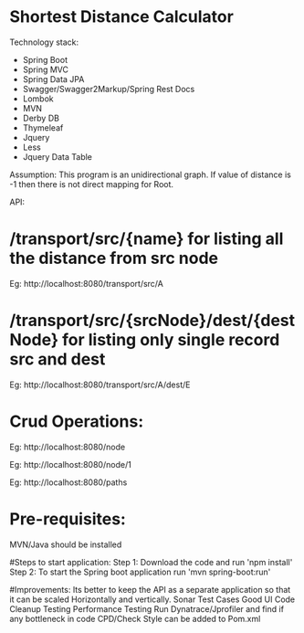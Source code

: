Shortest Distance Calculator
===============================
Technology stack:

* Spring Boot
* Spring MVC
* Spring Data JPA
* Swagger/Swagger2Markup/Spring Rest Docs
* Lombok
* MVN
* Derby DB
* Thymeleaf
* Jquery
* Less
* Jquery Data Table

 Assumption:
 This program is an unidirectional graph.
 If value of distance is -1 then there is not direct mapping for Root.
 
 API:
 # /transport/src/{name}  for listing all the distance from src node
 Eg: http://localhost:8080/transport/src/A
 
 # /transport/src/{srcNode}/dest/{destNode} for listing only single record src and dest
 Eg: http://localhost:8080/transport/src/A/dest/E
 
 # Crud Operations:
 Eg: http://localhost:8080/node
 
 Eg: http://localhost:8080/node/1
 
 Eg: http://localhost:8080/paths
 
 
 # Pre-requisites:
 MVN/Java should be installed
 
 #Steps to start application:
 Step 1: Download the code and run 'npm install'
 Step 2: To start the Spring boot application run  'mvn spring-boot:run'
 
 
 
 #Improvements:
 Its better to keep the API as a separate application so that it can be scaled Horizontally and vertically.
 Sonar
 Test Cases
 Good UI
 Code Cleanup
 Testing
 Performance Testing
 Run Dynatrace/Jprofiler and find if any bottleneck in code
 CPD/Check Style can be added to Pom.xml
 
 
